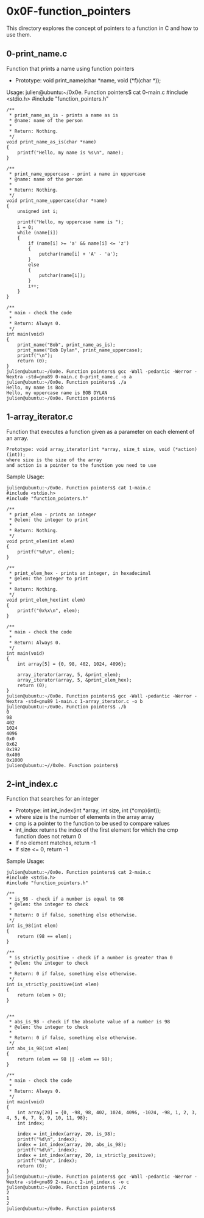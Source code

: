 # 0x0F-function_pointers

This directory explores the concept of pointers to a function in C and how to use them.

## 0-print_name.c

Function that prints a name using function pointers
- Prototype: void print_name(char *name, void (*f)(char *));

Usage:
    julien@ubuntu:~/0x0e. Function pointers$ cat 0-main.c
    #include <stdio.h>
    #include "function_pointers.h"

    /**
     * print_name_as_is - prints a name as is
     * @name: name of the person
     *
     * Return: Nothing.
     */
    void print_name_as_is(char *name)
    {
        printf("Hello, my name is %s\n", name);
    }

    /**
     * print_name_uppercase - print a name in uppercase
     * @name: name of the person
     *
     * Return: Nothing.
     */
    void print_name_uppercase(char *name)
    {
        unsigned int i;

        printf("Hello, my uppercase name is ");
        i = 0;
        while (name[i])
        {
            if (name[i] >= 'a' && name[i] <= 'z')
            {
                putchar(name[i] + 'A' - 'a');
            }
            else
            {
                putchar(name[i]);
            }
            i++;
        }
    }

    /**
     * main - check the code
     *
     * Return: Always 0.
     */
    int main(void)
    {
        print_name("Bob", print_name_as_is);
        print_name("Bob Dylan", print_name_uppercase);
        printf("\n");
        return (0);
    }
    julien@ubuntu:~/0x0e. Function pointers$ gcc -Wall -pedantic -Werror -Wextra -std=gnu89 0-main.c 0-print_name.c -o a
    julien@ubuntu:~/0x0e. Function pointers$ ./a
    Hello, my name is Bob
    Hello, my uppercase name is BOB DYLAN
    julien@ubuntu:~/0x0e. Function pointers$

## 1-array_iterator.c

Function that executes a function given as a parameter on each element of an array.

    Prototype: void array_iterator(int *array, size_t size, void (*action)(int));
    where size is the size of the array
    and action is a pointer to the function you need to use

Sample Usage:

    julien@ubuntu:~/0x0e. Function pointers$ cat 1-main.c
    #include <stdio.h>
    #include "function_pointers.h"

    /**
     * print_elem - prints an integer
     * @elem: the integer to print
     *
     * Return: Nothing.
     */
    void print_elem(int elem)
    {
        printf("%d\n", elem);
    }

    /**
     * print_elem_hex - prints an integer, in hexadecimal
     * @elem: the integer to print
     *
     * Return: Nothing.
     */
    void print_elem_hex(int elem)
    {
        printf("0x%x\n", elem);
    }

    /**
     * main - check the code
     *
     * Return: Always 0.
     */
    int main(void)
    {
        int array[5] = {0, 98, 402, 1024, 4096};

        array_iterator(array, 5, &print_elem);
        array_iterator(array, 5, &print_elem_hex);
        return (0);
    }
    julien@ubuntu:~/0x0e. Function pointers$ gcc -Wall -pedantic -Werror -Wextra -std=gnu89 1-main.c 1-array_iterator.c -o b
    julien@ubuntu:~/0x0e. Function pointers$ ./b 
    0
    98
    402
    1024
    4096
    0x0
    0x62
    0x192
    0x400
    0x1000
    julien@ubuntu:~//0x0e. Function pointers$ 

## 2-int_index.c

Function that searches for an integer
- Prototype: int int_index(int *array, int size, int (*cmp)(int));
- where size is the number of elements in the array array
- cmp is a pointer to the function to be used to compare values
- int_index returns the index of the first element for which the cmp function does not return 0
- If no element matches, return -1
- If size <= 0, return -1

Sample Usage:

    julien@ubuntu:~/0x0e. Function pointers$ cat 2-main.c
    #include <stdio.h>
    #include "function_pointers.h"

    /**
     * is_98 - check if a number is equal to 98
     * @elem: the integer to check
     *
     * Return: 0 if false, something else otherwise.
     */
    int is_98(int elem)
    {
        return (98 == elem);
    }

    /**
     * is_strictly_positive - check if a number is greater than 0
     * @elem: the integer to check
     *
     * Return: 0 if false, something else otherwise.
     */
    int is_strictly_positive(int elem)
    {
        return (elem > 0);
    }


    /**
     * abs_is_98 - check if the absolute value of a number is 98
     * @elem: the integer to check
     *
     * Return: 0 if false, something else otherwise.
     */
    int abs_is_98(int elem)
    {
        return (elem == 98 || -elem == 98);
    }

    /**
     * main - check the code
     *
     * Return: Always 0.
     */
    int main(void)
    {
        int array[20] = {0, -98, 98, 402, 1024, 4096, -1024, -98, 1, 2, 3, 4, 5, 6, 7, 8, 9, 10, 11, 98};
        int index;

        index = int_index(array, 20, is_98);
        printf("%d\n", index);
        index = int_index(array, 20, abs_is_98);
        printf("%d\n", index);
        index = int_index(array, 20, is_strictly_positive);
        printf("%d\n", index);
        return (0);
    }
    julien@ubuntu:~/0x0e. Function pointers$ gcc -Wall -pedantic -Werror -Wextra -std=gnu89 2-main.c 2-int_index.c -o c
    julien@ubuntu:~/0x0e. Function pointers$ ./c
    2
    1
    2
    julien@ubuntu:~/0x0e. Function pointers$

